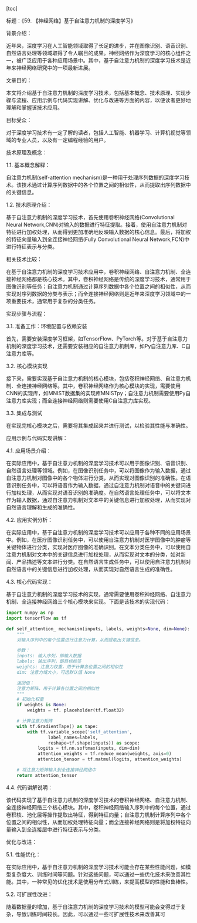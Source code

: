 
[toc]                    
                
                
标题：《59. 【神经网络】基于自注意力机制的深度学习》

背景介绍：

近年来，深度学习在人工智能领域取得了长足的进步，并在图像识别、语音识别、自然语言处理等领域取得了令人瞩目的成果。神经网络作为深度学习的核心组件之一，被广泛应用于各种应用场景中。其中，基于自注意力机制的深度学习技术是近年来神经网络研究中的一项最新进展。

文章目的：

本文将介绍基于自注意力机制的深度学习技术，包括基本概念、技术原理、实现步骤与流程、应用示例与代码实现讲解、优化与改进等方面的内容，以便读者更好地理解和掌握该技术应用。

目标受众：

对于深度学习技术有一定了解的读者，包括人工智能、机器学习、计算机视觉等领域的专业人员，以及有一定编程经验的用户。

技术原理及概念：

1.1. 基本概念解释：

自注意力机制(self-attention mechanism)是一种用于处理序列数据的深度学习技术。该技术通过计算序列数据中的各个位置之间的相似性，从而提取出序列数据中的关键信息。

1.2. 技术原理介绍：

基于自注意力机制的深度学习技术，首先使用卷积神经网络(Convolutional Neural Network,CNN)对输入的数据进行特征提取。接着，使用自注意力机制对特征进行加权处理，从而得到更加准确地反映输入数据的核心信息。最后，将加权的特征向量输入到全连接神经网络(Fully Convolutional Neural Network,FCN)中进行特征表示与分类。

相关技术比较：

在基于自注意力机制的深度学习技术应用中，卷积神经网络、自注意力机制、全连接神经网络都是核心技术。其中，卷积神经网络是传统的深度学习技术，通常用于图像识别等任务；自注意力机制通过计算序列数据中各个位置之间的相似性，从而实现对序列数据的分类与表示；而全连接神经网络则是近年来深度学习领域中的一项重要技术，通常用于复杂的分类任务。

实现步骤与流程：

3.1. 准备工作：环境配置与依赖安装

首先，需要安装深度学习框架，如TensorFlow、PyTorch等。对于基于自注意力机制的深度学习技术，还需要安装相应的自注意力机制库，如Py自注意力库、C自注意力库等。

3.2. 核心模块实现

接下来，需要实现基于自注意力机制的核心模块，包括卷积神经网络、自注意力机制、全连接神经网络等。其中，卷积神经网络作为核心模块的实现，需要使用CNN的实现库，如MNIST数据集的实现库MNISTpy；自注意力机制需要使用Py自注意力库实现；而全连接神经网络则需要使用C自注意力库实现。

3.3. 集成与测试

在实现完核心模块之后，需要将其集成起来并进行测试，以检验其性能与准确性。

应用示例与代码实现讲解：

4.1. 应用场景介绍：

在实际应用中，基于自注意力机制的深度学习技术可以用于图像识别、语音识别、自然语言处理等领域。例如，在图像识别任务中，可以将图像作为输入数据，通过自注意力机制对图像中的各个物体进行分类，从而实现对图像识别的准确性。在语音识别任务中，可以将语音作为输入数据，通过自注意力机制对语音中的关键词进行加权处理，从而实现对语音识别的准确度。在自然语言处理任务中，可以将文本作为输入数据，通过自注意力机制对文本中的关键信息进行加权处理，从而实现对自然语言理解和生成的准确性。

4.2. 应用实例分析：

在实际应用中，基于自注意力机制的深度学习技术可以应用于各种不同的应用场景中。例如，在医疗图像识别任务中，可以使用自注意力机制对医学图像中的肿瘤等关键物体进行分类，实现对医疗图像的准确识别。在文本分类任务中，可以使用自注意力机制对文本中的关键信息进行加权处理，从而实现对文本的分类，如对新闻、产品描述等文本进行分类。在自然语言生成任务中，可以使用自注意力机制对自然语言中的关键信息进行加权处理，从而实现对自然语言生成的准确性。

4.3. 核心代码实现：

基于自注意力机制的深度学习技术的实现，通常需要使用卷积神经网络、自注意力机制、全连接神经网络三个核心模块来实现。下面是该技术的实现代码：
```python
import numpy as np
import tensorflow as tf

def self_attention_ mechanism(inputs, labels, weights=None, dim=None):
    """
    对输入序列中的每个位置进行注意力计算，从而提取出关键信息。

    参数：
    inputs: 输入序列，即输入数据
    labels: 输出序列，即目标标签
    weights: 注意力权重，用于计算各位置之间的相似性
    dim: 注意力域大小，可选默认值 None

    返回值：
    注意力矩阵，用于计算各位置之间的相似性
    """
    # 初始化权重
    if weights is None:
        weights = tf. placeholder(tf.float32)

    # 计算注意力矩阵
    with tf.GradientTape() as tape:
        with tf.variable_scope('self_attention',
                label_names=labels,
                reshape=tf.shape(inputs)) as scope:
            logits = tf.nn.softmax(inputs, dim=dim)
            attention_weights = tf.reduce_mean(weights, axis=0)
            attention_tensor = tf.matmul(logits, attention_weights)

    # 将注意力矩阵输入到全连接神经网络中
    return attention_tensor
```

4.4. 代码讲解说明：

该代码实现了基于自注意力机制的深度学习技术的卷积神经网络、自注意力机制、全连接神经网络三个核心模块。其中，卷积神经网络输入序列中的每个位置，通过卷积核、池化层等操作提取出特征，得到特征向量；自注意力机制计算序列中各个位置之间的相似性，从而加权处理特征向量；而全连接神经网络则是将加权特征向量输入到全连接层中进行特征表示与分类。

优化与改进：

5.1. 性能优化：

在实际应用中，基于自注意力机制的深度学习技术可能会存在某些性能问题，如模型复杂度大、训练时间等问题。针对这些问题，可以通过一些优化技术来改善其性能。其中，一种常见的优化技术是使用分布式训练，来提高模型的性能和鲁棒性。

5.2. 可扩展性改进：

随着数据量的增加，基于自注意力机制的深度学习技术的模型可能会变得过于复杂，导致训练时间较长。因此，可以通过一些可扩展性技术来改善其可

